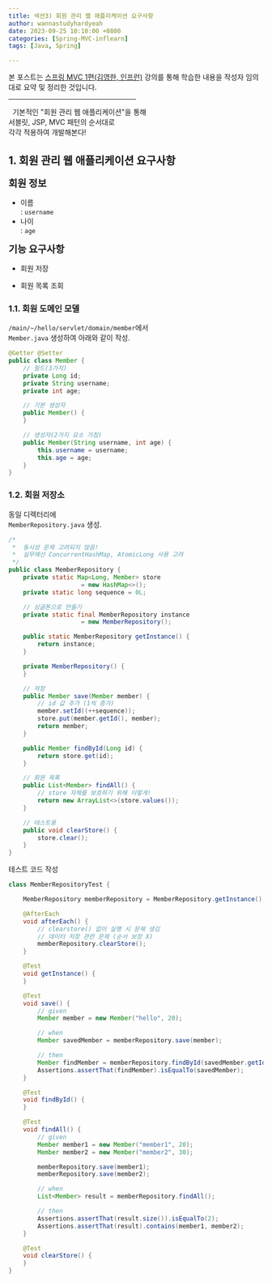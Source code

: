 ```yaml
---
title: 섹션3) 회원 관리 웹 애플리케이션 요구사항
author: wannastudyhardyeah
date: 2023-09-25 10:10:00 +0800
categories: [Spring-MVC-inflearn]
tags: [Java, Spring]

---
```

본 포스트는 <a href="https://www.inflearn.com/course/%EC%8A%A4%ED%94%84%EB%A7%81-mvc-1/">스프링 MVC 1편(김영한, 인프런)</a> 강의를 통해 학습한 내용을 작성자 임의 대로 요약 및 정리한 것입니다.<br>
<hr width="50%">

&nbsp;&nbsp;기본적인 "회원 관리 웹 애플리케이션"을 통해<br>
서블릿, JSP, MVC 패턴의 순서대로<br>
각각 적용하여 개발해본다!<br>

<h2 id="member-app-needs">1. 회원 관리 웹 애플리케이션 요구사항</h2>

<b style="font-size:1.2rem">회원 정보</b><br>
- 이름<br>
\: ``username``<br>
- 나이<br>
\: ``age``<br>

<b style="font-size:1.2rem">기능 요구사항</b><br>
- 회원 저장<br>

- 회원 목록 조회<br>

<h3 id="member-domain-model-h3">1.1. 회원 도메인 모델</h3>

``/main/~/hello/servlet/domain/member``에서<br>
``Member.java`` 생성하여 아래와 같이 작성.<br>

```java
@Getter @Setter
public class Member {
    // 필드(3가지)
    private Long id;
    private String username;
    private int age;

    // 기본 생성자
    public Member() {
    }

    // 생성자(2가지 요소 가짐)
    public Member(String username, int age) {
        this.username = username;
        this.age = age;
    }
}
```

<h3 id="member-repository-h3">1.2. 회원 저장소</h3>

동일 디렉터리에<br>
``MemberRepository.java`` 생성.<br>

```java
/*
 *  동시성 문제 고려되지 않음!
 *  실무에선 ConcurrentHashMap, AtomicLong 사용 고려
 */
public class MemberRepository {
    private static Map<Long, Member> store 
                    = new HashMap<>();
    private static long sequence = 0L;

    // 싱글톤으로 만들기
    private static final MemberRepository instance 
                    = new MemberRepository();

    public static MemberRepository getInstance() {
        return instance;
    }

    private MemberRepository() {
    }

    // 저장
    public Member save(Member member) {
        // id 값 추가 (1씩 증가)
        member.setId((++sequence));
        store.put(member.getId(), member);
        return member;
    }

    public Member findById(Long id) {
        return store.get(id);
    }

    // 회원 목록
    public List<Member> findAll() {
        // store 자체를 보호하기 위해 이렇게!
        return new ArrayList<>(store.values());
    }

    // 테스트용
    public void clearStore() {
        store.clear();
    }
}
```

테스트 코드 작성

```java
class MemberRepositoryTest {

    MemberRepository memberRepository = MemberRepository.getInstance();

    @AfterEach
    void afterEach() {
        // clearstore() 없이 실행 시 문제 생김
        // 데이터 저장 관련 문제 (순서 보장 X)
        memberRepository.clearStore();
    }

    @Test
    void getInstance() {
    }

    @Test
    void save() {
        // given
        Member member = new Member("hello", 20);

        // when
        Member savedMember = memberRepository.save(member);

        // then
        Member findMember = memberRepository.findById(savedMember.getId());
        Assertions.assertThat(findMember).isEqualTo(savedMember);
    }

    @Test
    void findById() {
    }

    @Test
    void findAll() {
        // given
        Member member1 = new Member("member1", 20);
        Member member2 = new Member("member2", 30);

        memberRepository.save(member1);
        memberRepository.save(member2);

        // when
        List<Member> result = memberRepository.findAll();

        // then
        Assertions.assertThat(result.size()).isEqualTo(2);
        Assertions.assertThat(result).contains(member1, member2);
    }

    @Test
    void clearStore() {
    }
}
```